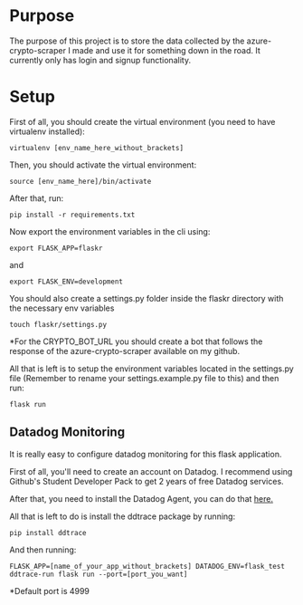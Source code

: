 # Purpose

The purpose of this project is to store the data collected by the azure-crypto-scraper I made and use it for something down in the road. It currently only has login and signup functionality. 

# Setup 

First of all, you should create the virtual environment (you need to have virtualenv installed):
````
virtualenv [env_name_here_without_brackets]
`````
Then, you should activate the virtual environment:
````
source [env_name_here]/bin/activate
````
After that, run:
````
pip install -r requirements.txt
````
Now export the environment variables in the cli using:
````
export FLASK_APP=flaskr
`````
and 
`````
export FLASK_ENV=development
`````

You should also create a settings.py folder inside the flaskr directory with the necessary env variables

`````
touch flaskr/settings.py
`````
*For the CRYPTO_BOT_URL you should create a bot that follows the response of the azure-crypto-scraper available on my github. 

All that is left is to setup the environment variables located in the settings.py file (Remember to rename your settings.example.py file to this) and then run:
````
flask run
`````

## Datadog Monitoring

It is really easy to configure datadog monitoring for this flask application.

First of all, you'll need to create an account on Datadog. I recommend using Github's Student Developer Pack to get 2 years of free Datadog services. 

After that, you need to install the Datadog Agent, you can do that [here.](https://app.datadoghq.com/account/settings?_gl=1*1t3z4bu*_ga*MTkyNzI2Njk5Mi4xNjI4NTM2MzUz*_ga_KN80RDFSQK*MTYzMDc2OTMwNC43LjEuMTYzMDc3MDQ4My4w&_ga=2.128954956.1356085242.1630732538-1927266992.1628536353#agent/overview)

All that is left to do is install the ddtrace package by running: 
`````
pip install ddtrace
`````
And then running:
`````
FLASK_APP=[name_of_your_app_without_brackets] DATADOG_ENV=flask_test ddtrace-run flask run --port=[port_you_want]
`````
*Default port is 4999
